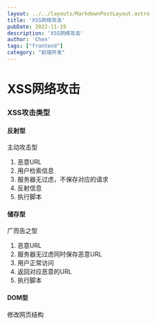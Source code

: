 ```yaml
---
layout: ../../layouts/MarkdownPostLayout.astro
title: 'XSS网络攻击'
pubDate: 2022-11-19
description: 'XSS网络攻击'
author: 'Chen'
tags: ["frontend"]
category: "前端开发"
---
```

# XSS网络攻击

### XSS攻击类型

#### 反射型

主动攻击型

1. 恶意URL
2. 用户检索信息
3. 服务器无过虑，不保存对应的请求
4. 反射信息
5. 执行脚本

#### 储存型

广而告之型

1. 恶意URL
2. 服务器无过虑同时保存恶意URL
3. 用户正常访问
4. 返回对应恶意的URL
5. 执行脚本

#### DOM型

修改网页结构